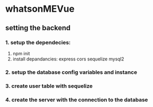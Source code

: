 # whatsonMEVue

## setting the backend
### 1. setup the dependecies:
1. npm init
2. install depandancies: express cors sequelize mysql2

### 2. setup the database config variables and instance
### 3. create user table with sequelize
### 4. create the server with the connection to the database
